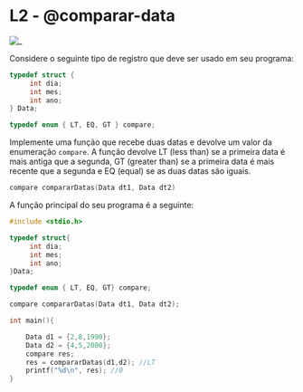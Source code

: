 # L2 - @comparar-data

![_](https://raw.githubusercontent.com/qxcodefup/arcade/master/base/comparar-data/cover.jpg)

Considere o seguinte tipo de registro que deve ser usado em seu programa:

```c
typedef struct {
     int dia;
     int mes;
     int ano;
} Data;

typedef enum { LT, EQ, GT } compare;

```

Implemente uma função que recebe duas datas e devolve um valor da enumeração `compare`. A função devolve LT (less than) se a primeira data é mais antiga que a segunda, GT (greater than) se a primeira data é mais recente que a segunda e EQ (equal) se as duas datas são iguais.

```c
compare compararDatas(Data dt1, Data dt2)
```

A função principal do seu programa é a seguinte:

```c
#include <stdio.h>

typedef struct{
     int dia;
     int mes;
     int ano;
}Data;

typedef enum { LT, EQ, GT} compare;

compare compararDatas(Data dt1, Data dt2);

int main(){

    Data d1 = {2,8,1990};
    Data d2 = {4,5,2000};
    compare res;
    res = compararDatas(d1,d2); //LT
    printf("%d\n", res); //0
}
```
